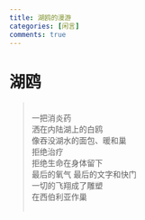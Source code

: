 ```yaml
---
title: 湖鸥的漫游
categories: [闲言]
comments: true
---
```

# 湖鸥
> <br>一把消炎药<br>洒在内陆湖上的白鸥<BR>像吞没湖水的面包、暖和巢<br>拒绝治疗<br>拒绝生命在身体留下<br>最后的氧气 最后的文字和快门<br>一切的飞翔成了雕塑<br>在西伯利亚作巢<br><br>



